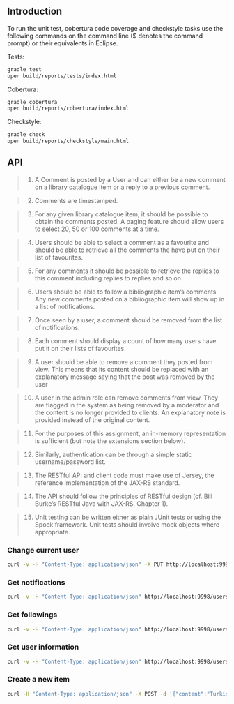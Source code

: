## Introduction

To run the unit test, cobertura code coverage and checkstyle tasks use the 
following commands on the command line ($ denotes the command prompt) or their
equivalents in Eclipse.

Tests:

``` bash
gradle test
open build/reports/tests/index.html
```

Cobertura:

``` bash
gradle cobertura
open build/reports/cobertura/index.html
```

Checkstyle:

``` bash
gradle check
open build/reports/checkstyle/main.html
```

## API

> 1. A Comment is posted by a User and can either be a new comment on a library catalogue item or a reply to a previous comment.

> 2. Comments are timestamped.

> 3. For any given library catalogue item, it should be possible to obtain the comments
posted. A paging feature should allow users to select 20, 50 or 100 comments at a
time.

> 4. Users should be able to select a comment as a favourite and should be able to
retrieve all the comments the have put on their list of favourites.

> 5. For any comments it should be possible to retrieve the replies to this comment
including replies to replies and so on.

> 6. Users should be able to follow a bibliographic item’s comments. Any new comments
posted on a bibliographic item will show up in a list of notifications.

> 7. Once seen by a user, a comment should be removed from the list of notifications.

> 8. Each comment should display a count of how many users have put it on their lists of
favourites.

> 9. A user should be able to remove a comment they posted from view. This means that
its content should be replaced with an explanatory message saying that the post was
removed by the user

> 10. A user in the admin role can remove comments from view. They are flagged in the
system as being removed by a moderator and the content is no longer provided to
clients. An explanatory note is provided instead of the original content.

> 11. For the purposes of this assignment, an in-memory representation is sufficient (but
note the extensions section below).

> 12. Similarly, authentication can be through a simple static username/password list.

> 13. The RESTful API and client code must make use of Jersey, the reference
implementation of the JAX-RS standard.

> 14. The API should follow the principles of RESTful design (cf. Bill Burke’s RESTful Java
with JAX-RS, Chapter 1).

> 15. Unit testing can be written either as plain JUnit tests or using the Spock framework.
Unit tests should involve mock objects where appropriate.

### Change current user

``` bash
curl -v -H "Content-Type: application/json" -X PUT http://localhost:9998/users/{user_id}/act  
```

### Get notifications

``` bash
curl -v -H "Content-Type: application/json" http://localhost:9998/users/notifications
```

### Get followings

``` bash
curl -v -H "Content-Type: application/json" http://localhost:9998/users/followings
```

### Get user information

``` bash
curl -v -H "Content-Type: application/json" http://localhost:9998/users/{user_id}
```

### Create a new item

``` bash
curl -H "Content-Type: application/json" -X POST -d '{"content":"Turkish goes to the Moon"}' http://localhost:9998/items
```
